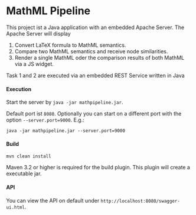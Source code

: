 MathML Pipeline
================

This project ist a Java application with an embedded Apache Server. The Apache Server will display

1. Convert LaTeX formula to MathML semantics.
2. Compare two MathML semantics and receive node similarities.
3. Render a single MathML oder the comparison results of both MathML via a JS widget.

Task 1 and 2 are executed via an embedded REST Service written in Java

#### Execution ###

Start the server by `java -jar mathpipeline.jar`.

Default port ist `8080`. Optionally you can start on a different port with
the option `--server.port=9000`. E.g.:

    java -jar mathpipeline.jar --server.port=9000

#### Build ####

`mvn clean install`

Maven 3.2 or higher is required for the build plugin. This plugin will create a executable jar.

#### API ###

You can view the API on default under `http://localhost:8080/swagger-ui.html`.

